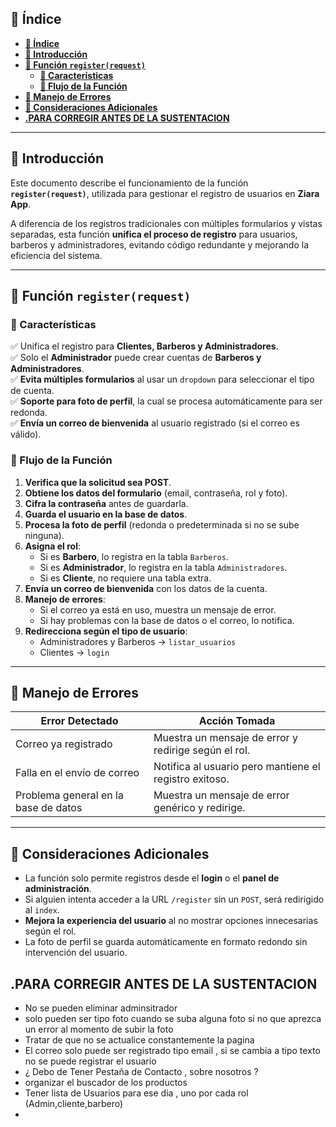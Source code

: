 
## **📌 Índice**  
- [**📌 Índice**](#-índice)
- [**🔹 Introducción**](#-introducción)
- [**🔹 Función `register(request)`**](#-función-registerrequest)
  - [**📌 Características**](#-características)
  - [**📌 Flujo de la Función**](#-flujo-de-la-función)
- [**🔹 Manejo de Errores**](#-manejo-de-errores)
- [**🔹 Consideraciones Adicionales**](#-consideraciones-adicionales)
- [**.PARA CORREGIR ANTES DE LA SUSTENTACION**](#para-corregir-antes-de-la-sustentacion)

---

## **🔹 Introducción**  
Este documento describe el funcionamiento de la función **`register(request)`**, utilizada para gestionar el registro de usuarios en **Ziara App**.  

A diferencia de los registros tradicionales con múltiples formularios y vistas separadas, esta función **unifica el proceso de registro** para usuarios, barberos y administradores, evitando código redundante y mejorando la eficiencia del sistema.  

---

## **🔹 Función `register(request)`**  

### **📌 Características**  
✅ Unifica el registro para **Clientes, Barberos y Administradores**.  
✅ Solo el **Administrador** puede crear cuentas de **Barberos y Administradores**.  
✅ **Evita múltiples formularios** al usar un `dropdown` para seleccionar el tipo de cuenta.  
✅ **Soporte para foto de perfil**, la cual se procesa automáticamente para ser redonda.  
✅ **Envía un correo de bienvenida** al usuario registrado (si el correo es válido).  

### **📌 Flujo de la Función**  
1. **Verifica que la solicitud sea POST**.  
2. **Obtiene los datos del formulario** (email, contraseña, rol y foto).  
3. **Cifra la contraseña** antes de guardarla.  
4. **Guarda el usuario en la base de datos**.  
5. **Procesa la foto de perfil** (redonda o predeterminada si no se sube ninguna).  
6. **Asigna el rol**:
   - Si es **Barbero**, lo registra en la tabla `Barberos`.  
   - Si es **Administrador**, lo registra en la tabla `Administradores`.  
   - Si es **Cliente**, no requiere una tabla extra.  
7. **Envía un correo de bienvenida** con los datos de la cuenta.  
8. **Manejo de errores**:  
   - Si el correo ya está en uso, muestra un mensaje de error.  
   - Si hay problemas con la base de datos o el correo, lo notifica.  
9. **Redirecciona según el tipo de usuario**:
   - Administradores y Barberos → `listar_usuarios`  
   - Clientes → `login`  

---

## **🔹 Manejo de Errores**  
| Error Detectado | Acción Tomada |
|----------------|--------------|
| Correo ya registrado | Muestra un mensaje de error y redirige según el rol. |
| Falla en el envío de correo | Notifica al usuario pero mantiene el registro exitoso. |
| Problema general en la base de datos | Muestra un mensaje de error genérico y redirige. |

---

## **🔹 Consideraciones Adicionales**  
- La función solo permite registros desde el **login** o el **panel de administración**.  
- Si alguien intenta acceder a la URL `/register` sin un `POST`, será redirigido al `index`.  
- **Mejora la experiencia del usuario** al no mostrar opciones innecesarias según el rol.  
- La foto de perfil se guarda automáticamente en formato redondo sin intervención del usuario.  



## **.PARA CORREGIR ANTES DE LA SUSTENTACION**

- No se pueden eliminar adminsitrador 
- solo pueden ser tipo foto cuando se suba alguna foto si no que aprezca un error al momento de subir la foto 
- Tratar de que no se actualice constantemente la pagina 
- El correo solo puede ser registrado tipo email , si se cambia a tipo texto no se puede registrar el usuario 
- ¿ Debo de Tener Pestaña de Contacto , sobre nosotros ?
- organizar el buscador de los productos 
- Tener lista de Usuarios para ese dia , uno por cada rol (Admin,cliente,barbero)
- 
